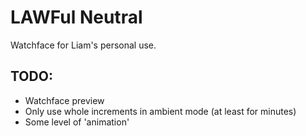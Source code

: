 # LAWFul Neutral
Watchface for Liam's personal use.

## TODO:

* Watchface preview
* Only use whole increments in ambient mode (at least for minutes)
* Some level of 'animation'